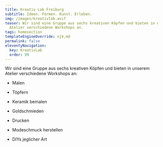```yaml
---
title: Kreativ Lab Freiburg
subtitle: Ideen. Formen. Kunst. Erleben.
img: /images/kreativlab.avif
teaser: Wir sind eine Gruppe aus sechs kreativen Köpfen und bieten in unserem
  Atelier verschiedene Workshops an.
tags: homesection
templateEngineOverride: njk,md
permalink: false
eleventyNavigation:
  key: KreativLab
  order: 99
---
```

Wir sind eine Gruppe aus sechs kreativen Köpfen und bieten in unserem Atelier verschiedene Workshops an:

*   Malen
    
*   Töpfern
    
*   Keramik bemalen
    
*   Goldschmieden
    
*   Drucken
    
*   Modeschmuck herstellen
    
*   DIYs jeglicher Art
